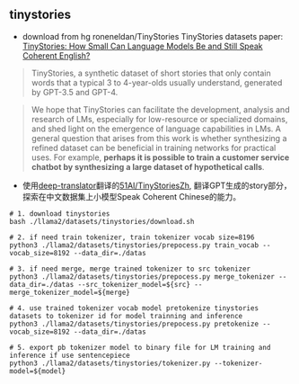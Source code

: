 ## tinystories
- download from hg roneneldan/TinyStories TinyStories datasets 
paper: [TinyStories: How Small Can Language Models Be and Still Speak Coherent English?](https://arxiv.org/pdf/2305.07759.pdf)
> TinyStories, a synthetic dataset of short stories that only contain words that a typical
3 to 4-year-olds usually understand, generated by GPT-3.5 and GPT-4.

> We hope that TinyStories can facilitate the development, analysis and research of LMs, especially for low-resource
or specialized domains, and shed light on the emergence of language capabilities in LMs. A general question that
arises from this work is whether synthesizing a refined dataset can be beneficial in training networks for practical
uses. For example, **perhaps it is possible to train a customer service chatbot by synthesizing a large dataset of hypothetical calls**.

- 使用[deep-translator](https://github.com/nidhaloff/deep-translator)翻译的[51AI/TinyStoriesZh](https://huggingface.co/datasets/52AI/TinyStoriesZh), 翻译GPT生成的story部分，探索在中文数据集上小模型Speak Coherent Chinese的能力。 


```shell
# 1. download tinystories
bash ./llama2/datasets/tinystories/download.sh

# 2. if need train tokenizer, train tokenizer vocab size=8196
python3 ./llama2/datasets/tinystories/prepocess.py train_vocab --vocab_size=8192 --data_dir=./datas

# 3. if need merge, merge trained tokenizer to src tokenizer
python3 ./llama2/datasets/tinystories/prepocess.py merge_tokenizer --data_dir=./datas --src_tokenizer_model=${src} --merge_tokenizer_model=${merge}

# 4. use trained tokenizer vocab model pretokenize tinystories datasets to tokenizer id for model trainning and inference
python3 ./llama2/datasets/tinystories/prepocess.py pretokenize --vocab_size=8192 --data_dir=./datas

# 5. export pb tokenizer model to binary file for LM training and inference if use sentencepiece
python3 ./llama2/datasets/tinystories/tokenizer.py --tokenizer-model=${model}
```